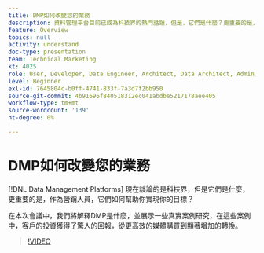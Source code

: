 ```yaml
---
title: DMP如何改變您的業務
description: 資料管理平台目前已成為科技界的熱門話題，但是，它們是什麼？更重要的是，作為營銷人員，它們如何幫助您實現目標？ 在本次會議中，我們將解釋DMP是什麼，並展示一些真實案例研究，在這些案例中，客戶的投資獲得了驚人的回報，從更高效的媒體購買到顯著增加的轉換。
feature: Overview
topics: null
activity: understand
doc-type: presentation
team: Technical Marketing
kt: 4025
role: User, Developer, Data Engineer, Architect, Data Architect, Admin, Leader
level: Beginner
exl-id: 7645804c-b0ff-4741-833f-7a3d7f2bb950
source-git-commit: 4b91696f840518312ec041abdbe5217178aee405
workflow-type: tm+mt
source-wordcount: '139'
ht-degree: 0%

---
```


# DMP如何改變您的業務

[!DNL Data Management Platforms] 現在談論的是科技界，但是它們是什麼，更重要的是，作為營銷人員，它們如何幫助你實現你的目標？

在本次會議中，我們將解釋DMP是什麼，並展示一些真實案例研究，在這些案例中，客戶的投資獲得了驚人的回報，從更高效的媒體購買到顯著增加的轉換。

>[!VIDEO](https://video.tv.adobe.com/v/29770/?quality=12)
